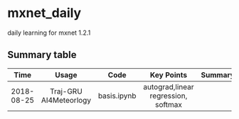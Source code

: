 # mxnet_daily

daily learning for mxnet 1.2.1

## Summary table

| Time      | Usage                |  Code        | Key Points                         | Summary   |
|:---------:|:--------------------:|:------------:|:----------------------------------:|:---------:|
|2018-08-25 |Traj-GRU AI4Meteorlogy|basis.ipynb   |autograd,linear regression, softmax |           |